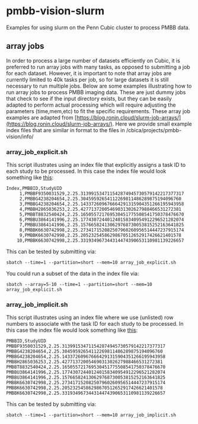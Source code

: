# pmbb-vision-slurm
Examples for using slurm on the Penn Cubic cluster to process PMBB data. 

## array jobs
In order to process a large number of datasets efficiently on Cubic, it is preferred to run array jobs with many tasks, as opposed to submitting a job for each dataset. However, it is important to note that array jobs are currently limited to 40k tasks per job, so for large datasets it is still necessary to run multiple jobs. Below are some examples illustrating how to run array jobs to process PMBB imaging data. These are just dummy jobs that check to see if the input directory exists, but they can be easily adapted to perform actual processing which will require adjusting the parameters (time,mem,etc) to fit the specific requirements.  These array job examples are adapted from [https://blog.ronin.cloud/slurm-job-arrays/](https://blog.ronin.cloud/slurm-job-arrays/). Here we provide small example index files that are similar in format to the files in /cbica/projects/pmbb-vision/info/

### array_job_explicit.sh 
This script illustrates using an index file that explicitly assigns a task ID to each study to be processed. In this case the index file would look something like [this](data/test_index_explicit.csv):
```
Index,PMBBID,StudyUID
     1,PMBBF9350031529,2.25.313991534711542874945730579142217377317
     2,PMBBG4238204654,2.25.30459592654112269811486289875194096760
     3,PMBBG4238204654,2.25.143372609676664291315904351266195943958
     4,PMBBH2865036253,2.25.42771372005469031302627988466531272381
     5,PMBBT8832540424,2.25.165055721769530451775508541750378476670
     6,PMBBU3864141996,2.25.177430724401240158340954912296521282074
     7,PMBBU3864141996,2.25.157665824130629768730053815252163641825
     8,PMBBK6630742998,2.25.273417152082507960260956514447237915174
     9,PMBBK6630742998,2.25.20523254586298670512652917426621401578
    10,PMBBK6630742998,2.25.331934967344314474390653110981139226657
```
This can be tested by submitting via:
```
sbatch --time=1 --partition=short --mem=10 array_job_explicit.sh
```

You could run a subset of the data in the index file via:
```
sbatch --array=5-10 --time=1 --partition=short --mem=10 array_job_explicit.sh
```

### array_job_implicit.sh 
This script illustrates using an index file where we use (unlisted) row numbers to associate with the task ID for each study to be processed. In this case the index file would look something like [this](data/test_index_implicit.csv):
```
PMBBID,StudyUID
PMBBF9350031529,2.25.313991534711542874945730579142217377317
PMBBG4238204654,2.25.30459592654112269811486289875194096760
PMBBG4238204654,2.25.143372609676664291315904351266195943958
PMBBH2865036253,2.25.42771372005469031302627988466531272381
PMBBT8832540424,2.25.165055721769530451775508541750378476670
PMBBU3864141996,2.25.177430724401240158340954912296521282074
PMBBU3864141996,2.25.157665824130629768730053815252163641825
PMBBK6630742998,2.25.273417152082507960260956514447237915174
PMBBK6630742998,2.25.20523254586298670512652917426621401578
PMBBK6630742998,2.25.331934967344314474390653110981139226657
```
This can be tested by submitting via:
```
sbatch --time=1 --partition=short --mem=10 array_job_implicit.sh
```
